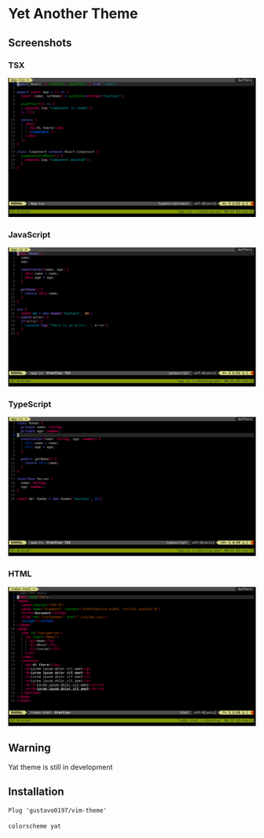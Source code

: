 # Yet Another Theme

## Screenshots

### TSX
![yat-theme-tsx](./screenshots/tsx.png)

### JavaScript
![yat-theme-js](./screenshots/js.png)

### TypeScript
![yat-theme-ts](./screenshots/ts.png)

### HTML
![yat-theme-html](./screenshots/html.png)

## Warning
Yat theme is still in development

## Installation

```vim
Plug 'gustavo0197/vim-theme'

colorscheme yat
```
